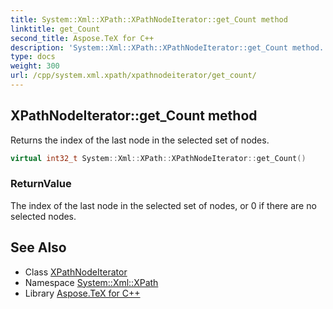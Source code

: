 ```yaml
---
title: System::Xml::XPath::XPathNodeIterator::get_Count method
linktitle: get_Count
second_title: Aspose.TeX for C++
description: 'System::Xml::XPath::XPathNodeIterator::get_Count method. Returns the index of the last node in the selected set of nodes in C++.'
type: docs
weight: 300
url: /cpp/system.xml.xpath/xpathnodeiterator/get_count/
---
```

## XPathNodeIterator::get_Count method


Returns the index of the last node in the selected set of nodes.

```cpp
virtual int32_t System::Xml::XPath::XPathNodeIterator::get_Count()
```


### ReturnValue

The index of the last node in the selected set of nodes, or 0 if there are no selected nodes.

## See Also

* Class [XPathNodeIterator](../)
* Namespace [System::Xml::XPath](../../)
* Library [Aspose.TeX for C++](../../../)
